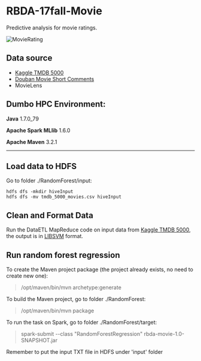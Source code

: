 # RBDA-17fall-Movie
Predictive analysis for movie ratings.

![MovieRating](https://nycdatascience.com/blog/wp-content/uploads/2016/08/Screen-Shot-2016-08-21-at-11.54.05-PM-1200x480.png)

## Data source
- [Kaggle TMDB 5000](https://www.kaggle.com/tmdb/tmdb-movie-metadata/data)
- [Douban Movie Short Comments](https://www.kaggle.com/utmhikari/doubanmovieshortcomments)
- MovieLens

## Dumbo HPC Environment:
**Java** 1.7.0_79

**Apache Spark MLlib** 1.6.0

**Apache Maven** 3.2.1

---

## Load data to HDFS

Go to folder ./RandomForest/input:

```language=bash
hdfs dfs -mkdir hiveInput
hdfs dfs -mv tmdb_5000_movies.csv hiveInput
```

## Clean and Format Data

Run the DataETL MapReduce code on input data from [Kaggle TMDB 5000](https://www.kaggle.com/tmdb/tmdb-movie-metadata/data), the output is in [LIBSVM](https://www.csie.ntu.edu.tw/~cjlin/libsvmtools/datasets/) format.

## Run random forest regression

To create the Maven project package (the project already exists, no need to create new one): 
> /opt/maven/bin/mvn archetype:generate 

To build the Maven project, go to folder ./RandomForest: 

> /opt/maven/bin/mvn package 

To run the task on Spark, go to folder ./RandomForest/target: 

> spark-submit --class "RandomForestRegression" rbda-movie-1.0-SNAPSHOT.jar

Remember to put the input TXT file in HDFS under 'input' folder

